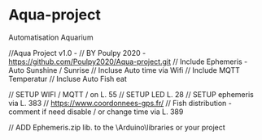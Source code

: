 # Aqua-project
Automatisation Aquarium 





//Aqua Project v1.0 - 
// BY Poulpy 2020 - https://github.com/Poulpy2020/Aqua-project.git
// Include Ephemeris - Auto Sunshine / Sunrise
// Incluse Auto time via Wifi
// Include MQTT Temperatur
// Incluse Auto Fish eat 

// SETUP WIFI / MQTT / on L. 55
// SETUP LED L. 28
// SETUP ephemeris via L. 383 // https://www.coordonnees-gps.fr/
// Fish distribution - comment if need disable / or change time via  L. 389


// ADD Ephemeris.zip lib. to the \Arduino\libraries or your project
